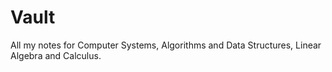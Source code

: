 # Vault

All my notes for Computer Systems, Algorithms and Data Structures, Linear Algebra and Calculus.
